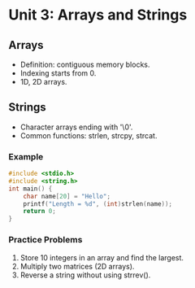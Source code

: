 # Unit 3: Arrays and Strings

## Arrays
- Definition: contiguous memory blocks.
- Indexing starts from 0.
- 1D, 2D arrays.

## Strings
- Character arrays ending with '\0'.
- Common functions: strlen, strcpy, strcat.

### Example
```c
#include <stdio.h>
#include <string.h>
int main() {
    char name[20] = "Hello";
    printf("Length = %d", (int)strlen(name));
    return 0;
}
```

### Practice Problems
1. Store 10 integers in an array and find the largest.
2. Multiply two matrices (2D arrays).
3. Reverse a string without using strrev().
